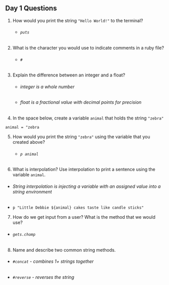 ## Day 1 Questions

1. How would you print the string `"Hello World!"` to the terminal?

   - ###### `puts`

2. What is the character you would use to indicate comments in a ruby file?

   - ###### `#`

3. Explain the difference between an integer and a float?

   - ###### integer is a whole number
   - ###### float is a fractional value with decimal points for precision

4. In the space below, create a variable `animal` that holds the string `"zebra"`

```
animal = "zebra
```

5. How would you print the string `"zebra"` using the variable that you created above?

   - ###### `p animal`

6. What is interpolation? Use interpolation to print a sentence using the variable `animal`.

- ###### String interpolation is injecting a variable with an assigned value into a string environment

- `p "Little Debbie ${animal} cakes taste like candle sticks"`

7. How do we get input from a user? What is the method that we would use?

- ###### `gets.chomp`

8. Name and describe two common string methods.

- ###### `#concat` - combines 1+ strings together
- ###### `#reverse` - reverses the string
